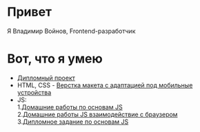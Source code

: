 # Привет
Я Владимир Войнов, Frontend-разработчик
# Вот, что я умею
+ [Дипломный проект](https://github.com/voynovdev/diplom)
+ HTML, CSS - [Верстка макета с адаптацией под мобильные устройства](https://github.com/voynovdev/voynovdev.github.io)
+ JS:<br>
  1.[Домашние работы по основам JS](https://github.com/voynovdev/bjs-2-homeworks)<br>
  2.[Домашние работы JS взаимодействие с браузером](https://github.com/voynovdev/bhj-homeworks)<br>
  3.[Дипломное задание по основам JS](https://github.com/voynovdev/bjs-diplom)
